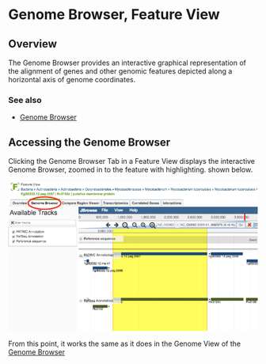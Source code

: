 # Genome Browser, Feature View

## Overview
The Genome Browser provides an interactive graphical representation of the alignment of genes and other genomic features depicted along a horizontal axis of genome coordinates.

### See also
  * [Genome Browser](../organisms_genome/genome_browser.html)

## Accessing the Genome Browser
Clicking the Genome Browser Tab in a Feature View displays the interactive Genome Browser, zoomed in to the feature with highlighting.  shown below. 

![Genome Browser](../images/genome_browser_feature.png)

From this point, it works the same as it does in the Genome View of the [Genome Browser](../organisms_genome/genome_browser.html)
